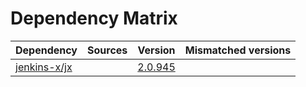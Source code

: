 # Dependency Matrix

Dependency | Sources | Version | Mismatched versions
---------- | ------- | ------- | -------------------
[jenkins-x/jx](https://github.com/jenkins-x/jx.git) |  | [2.0.945](https://github.com/jenkins-x/jx/releases/tag/v2.0.945) | 
